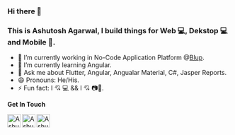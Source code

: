 ### Hi there 👋
  
### This is Ashutosh Agarwal, I build things for Web 💻, Dekstop 💻 and Mobile 📱.

- 🔭 I’m currently working in  No-Code Application Platform @[Blup](https://blup.in/).
- 🌱 I’m currently learning Angular.
- 💬 Ask me about Flutter, Angular, Angualar Material, C#, Jasper Reports.
- 😄 Pronouns: He/His.
- ⚡ Fun fact: I 💘 💻 && I 💘 📷🎥.


**Get In Touch** 

&nbsp; &nbsp; &nbsp; <a href="https://www.linkedin.com/in/ashutosh-a-775804119/">
  <img align="left" alt="Ashutosh's Linkdein" width="30px" src="https://img.icons8.com/fluent/48/000000/linkedin.png" />
</a>
<a href="https://stackoverflow.com/users/10201516/ashu-agarwal">
  <img align="left" alt="Ashutosh's StackOverflow" width="30px" src="https://img.icons8.com/color/48/000000/stackoverflow.png" />
</a>
<a href="https://twitter.com/as_uto">
  <img align="left" alt="Ashutosh's Twitter" width="30px" src="https://img.icons8.com/color/48/000000/twitter--v1.png" />
</a>

<br/>

